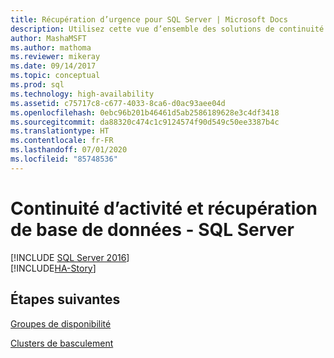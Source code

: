 ```yaml
---
title: Récupération d’urgence pour SQL Server | Microsoft Docs
description: Utilisez cette vue d’ensemble des solutions de continuité d’activité dans le cadre de la haute disponibilité et de la récupération d’urgence dans SQL Server pour fournir des ressources avec un minimum d’interruption.
author: MashaMSFT
ms.author: mathoma
ms.reviewer: mikeray
ms.date: 09/14/2017
ms.topic: conceptual
ms.prod: sql
ms.technology: high-availability
ms.assetid: c75717c8-c677-4033-8ca6-d0ac93aee04d
ms.openlocfilehash: 0ebc96b201b46461d5ab2586189628e3c4df3418
ms.sourcegitcommit: da88320c474c1c9124574f90d549c50ee3387b4c
ms.translationtype: HT
ms.contentlocale: fr-FR
ms.lasthandoff: 07/01/2020
ms.locfileid: "85748536"
---
```

# <a name="business-continuity-and-database-recovery---sql-server"></a>Continuité d’activité et récupération de base de données - SQL Server
[!INCLUDE [SQL Server 2016](../includes/applies-to-version/sqlserver2016.md)]  
[!INCLUDE[HA-Story](../includes/sql-server-ha-story.md)]

## <a name="next-steps"></a>Étapes suivantes

[Groupes de disponibilité](availability-groups/windows/overview-of-always-on-availability-groups-sql-server.md)

[Clusters de basculement](../sql-server/failover-clusters/install/sql-server-failover-cluster-installation.md)
